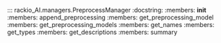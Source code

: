::: rackio_AI.managers.PreprocessManager
    :docstring:
    :members: __init__
    :members: append_preprocessing
    :members: get_preprocessing_model
    :members: get_preprocessing_models
    :members: get_names
    :members: get_types
    :members: get_descriptions
    :members: summary
